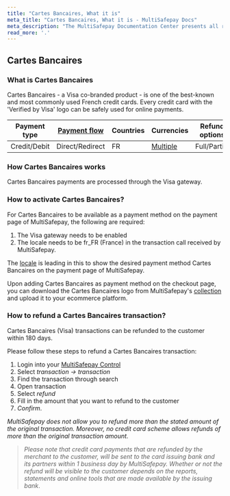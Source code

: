 ```yaml
---
title: "Cartes Bancaires, What it is"
meta_title: "Cartes Bancaires, What it is - MultiSafepay Docs"
meta_description: "The MultiSafepay Documentation Center presents all relevant information about our Plugins and API. You can also find support pages for payment methods, tools and general questions as well as the contact details of our Support and Integration Teams."
read_more: '.'
---
```

## Cartes Bancaires
### What is Cartes Bancaires
Cartes Bancaires - a Visa co-branded product - is one of the best-known and most commonly used French credit cards. Every credit card with the 'Verified by Visa' logo can be safely used for online payments.

| Payment type   | [Payment flow](https://docs.multisafepay.com/faq/api/difference-between-direct-and-redirect)      | Countries | Currencies | Refund options  | [Recurring](https://docs.multisafepay.com/tools/recurring-payments)   | [Chargebacks](https://docs.multisafepay.com/faq/chargebacks)   |
|----------------|-------------------|-----------|------------|------------------|------------|---------------|
|Credit/Debit|Direct/Redirect|FR|[Multiple](https://docs.multisafepay.com/faq/general/which-currencies-are-supported-by-multisafepay)|Full/Partial|Yes|Yes|

### How Cartes Bancaires works
Cartes Bancaires payments are processed through the Visa gateway.

### How to activate Cartes Bancaires?
For Cartes Bancaires to be available as a payment method on the payment page of MultiSafepay, the following are required:

1. The Visa gateway needs to be enabled
2. The locale needs to be fr_FR (France) in the transaction call received by MultiSafepay.

The [locale](/faq/api/locale) is leading in this to show the desired payment method Cartes Bancaires on the payment page of MultiSafepay.

Upon adding Cartes Bancaires as payment method on the checkout page, you can download the Cartes Bancaires logo from MultiSafepay's [collection](/faq/general/where-find-logo-payment-methods) and upload it to your ecommerce platform. 

### How to refund a Cartes Bancaires transaction?
Cartes Bancaires (Visa) transactions can be refunded to the customer within 180 days.

Please follow these steps to refund a Cartes Bancaires transaction:

1. Login into your [MultiSafepay Control](https://merchant.multisafepay.com)
2. Select _transaction → transaction_
3. Find the transaction through search
4. Open transaction
5. Select _refund_
6. Fill in the amount that you want to refund to the customer 
7. _Confirm_.

_MultiSafepay does not allow you to refund more than the stated amount of the original transaction. Moreover, no credit card scheme allows refunds of more than the original transaction amount._

> _Please note that credit card payments that are refunded by the merchant to the customer, will be sent to the card issuing bank and its partners within 1 business day by MultiSafepay. Whether or not the refund will be visible to the customer depends on the reports, statements and online tools that are made available by the issuing bank_.

